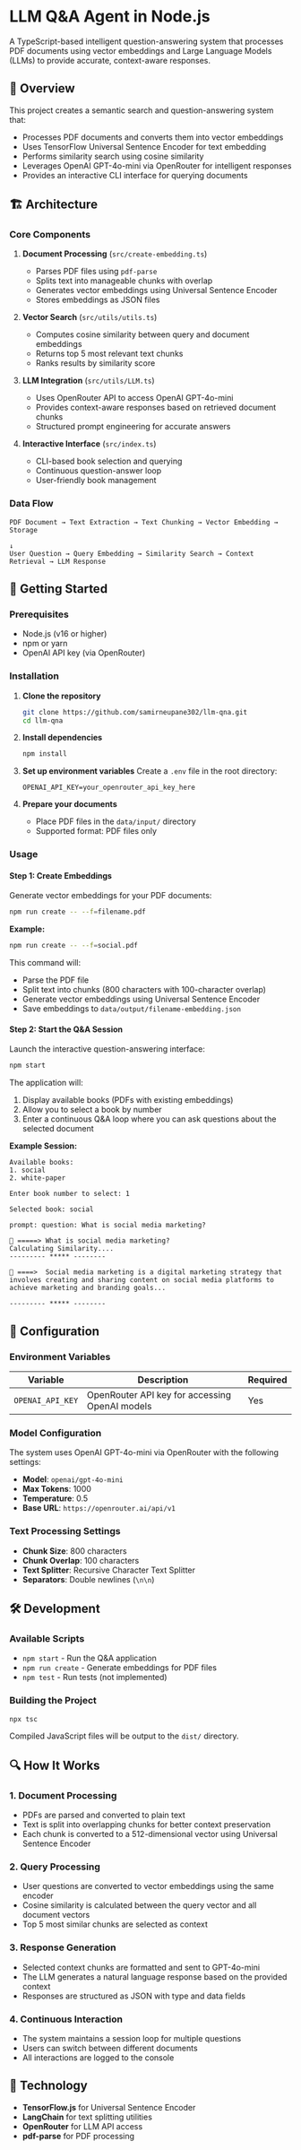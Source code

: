 # LLM Q&A Agent in Node.js

A TypeScript-based intelligent question-answering system that processes PDF documents using vector embeddings and Large Language Models (LLMs) to provide accurate, context-aware responses.

## 🎯 Overview

This project creates a semantic search and question-answering system that:

- Processes PDF documents and converts them into vector embeddings
- Uses TensorFlow Universal Sentence Encoder for text embedding
- Performs similarity search using cosine similarity
- Leverages OpenAI GPT-4o-mini via OpenRouter for intelligent responses
- Provides an interactive CLI interface for querying documents

## 🏗️ Architecture

### Core Components

1. **Document Processing** (`src/create-embedding.ts`)

   - Parses PDF files using `pdf-parse`
   - Splits text into manageable chunks with overlap
   - Generates vector embeddings using Universal Sentence Encoder
   - Stores embeddings as JSON files

2. **Vector Search** (`src/utils/utils.ts`)

   - Computes cosine similarity between query and document embeddings
   - Returns top 5 most relevant text chunks
   - Ranks results by similarity score

3. **LLM Integration** (`src/utils/LLM.ts`)

   - Uses OpenRouter API to access OpenAI GPT-4o-mini
   - Provides context-aware responses based on retrieved document chunks
   - Structured prompt engineering for accurate answers

4. **Interactive Interface** (`src/index.ts`)
   - CLI-based book selection and querying
   - Continuous question-answer loop
   - User-friendly book management

### Data Flow

```
PDF Document → Text Extraction → Text Chunking → Vector Embedding → Storage
                                                                       ↓
User Question → Query Embedding → Similarity Search → Context Retrieval → LLM Response
```

## 🚀 Getting Started

### Prerequisites

- Node.js (v16 or higher)
- npm or yarn
- OpenAI API key (via OpenRouter)

### Installation

1. **Clone the repository**

   ```bash
   git clone https://github.com/samirneupane302/llm-qna.git
   cd llm-qna
   ```

2. **Install dependencies**

   ```bash
   npm install
   ```

3. **Set up environment variables**
   Create a `.env` file in the root directory:

   ```env
   OPENAI_API_KEY=your_openrouter_api_key_here
   ```

4. **Prepare your documents**
   - Place PDF files in the `data/input/` directory
   - Supported format: PDF files only

### Usage

#### Step 1: Create Embeddings

Generate vector embeddings for your PDF documents:

```bash
npm run create -- --f=filename.pdf
```

**Example:**

```bash
npm run create -- --f=social.pdf
```

This command will:

- Parse the PDF file
- Split text into chunks (800 characters with 100-character overlap)
- Generate vector embeddings using Universal Sentence Encoder
- Save embeddings to `data/output/filename-embedding.json`

#### Step 2: Start the Q&A Session

Launch the interactive question-answering interface:

```bash
npm start
```

The application will:

1. Display available books (PDFs with existing embeddings)
2. Allow you to select a book by number
3. Enter a continuous Q&A loop where you can ask questions about the selected document

**Example Session:**

```
Available books:
1. social
2. white-paper

Enter book number to select: 1

Selected book: social

prompt: question: What is social media marketing?

🧑 =====> What is social media marketing?
Calculating Similarity....
--------- ***** --------

🤖 ====>  Social media marketing is a digital marketing strategy that involves creating and sharing content on social media platforms to achieve marketing and branding goals...

--------- ***** --------
```

## 🔧 Configuration

### Environment Variables

| Variable         | Description                                    | Required |
| ---------------- | ---------------------------------------------- | -------- |
| `OPENAI_API_KEY` | OpenRouter API key for accessing OpenAI models | Yes      |

### Model Configuration

The system uses OpenAI GPT-4o-mini via OpenRouter with the following settings:

- **Model**: `openai/gpt-4o-mini`
- **Max Tokens**: 1000
- **Temperature**: 0.5
- **Base URL**: `https://openrouter.ai/api/v1`

### Text Processing Settings

- **Chunk Size**: 800 characters
- **Chunk Overlap**: 100 characters
- **Text Splitter**: Recursive Character Text Splitter
- **Separators**: Double newlines (`\n\n`)

## 🛠️ Development

### Available Scripts

- `npm start` - Run the Q&A application
- `npm run create` - Generate embeddings for PDF files
- `npm test` - Run tests (not implemented)

### Building the Project

```bash
npx tsc
```

Compiled JavaScript files will be output to the `dist/` directory.

## 🔍 How It Works

### 1. Document Processing

- PDFs are parsed and converted to plain text
- Text is split into overlapping chunks for better context preservation
- Each chunk is converted to a 512-dimensional vector using Universal Sentence Encoder

### 2. Query Processing

- User questions are converted to vector embeddings using the same encoder
- Cosine similarity is calculated between the query vector and all document vectors
- Top 5 most similar chunks are selected as context

### 3. Response Generation

- Selected context chunks are formatted and sent to GPT-4o-mini
- The LLM generates a natural language response based on the provided context
- Responses are structured as JSON with type and data fields

### 4. Continuous Interaction

- The system maintains a session loop for multiple questions
- Users can switch between different documents
- All interactions are logged to the console

## 🙏 Technology

- **TensorFlow.js** for Universal Sentence Encoder
- **LangChain** for text splitting utilities
- **OpenRouter** for LLM API access
- **pdf-parse** for PDF processing
